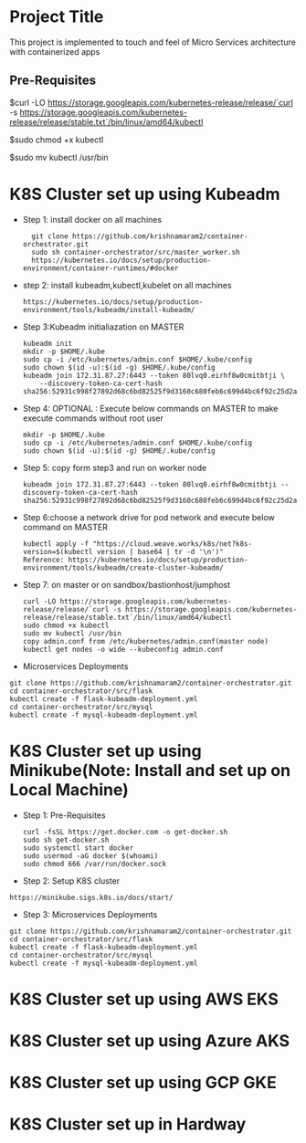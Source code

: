 # Project Title

This project is implemented to touch and feel of Micro Services architecture with containerized apps

Pre-Requisites
---------------------------

$curl -LO https://storage.googleapis.com/kubernetes-release/release/`curl -s https://storage.googleapis.com/kubernetes-release/release/stable.txt`/bin/linux/amd64/kubectl

$sudo chmod +x kubectl

$sudo mv kubectl /usr/bin

# K8S Cluster set up using Kubeadm 
* Step 1: install docker on all machines
  ```
    git clone https://github.com/krishnamaram2/container-orchestrator.git
    sudo sh container-orchestrator/src/master_worker.sh
    https://kubernetes.io/docs/setup/production-environment/container-runtimes/#docker
    ```
* step 2: install kubeadm,kubectl,kubelet on all machines
    ```
    https://kubernetes.io/docs/setup/production-environment/tools/kubeadm/install-kubeadm/
    ```
* Step 3:Kubeadm initialiazation on MASTER
    ```
    kubeadm init
    mkdir -p $HOME/.kube
    sudo cp -i /etc/kubernetes/admin.conf $HOME/.kube/config
    sudo chown $(id -u):$(id -g) $HOME/.kube/config
    kubeadm join 172.31.87.27:6443 --token 80lvq0.eirhf8w0cmitbtji \
        --discovery-token-ca-cert-hash sha256:52931c998f27892d68c6bd82525f9d3160c680feb6c699d4bc6f92c25d2a9bb7
    ```
* Step 4: OPTIONAL : Execute below commands on MASTER to make execute commands without root user
    ```
    mkdir -p $HOME/.kube
    sudo cp -i /etc/kubernetes/admin.conf $HOME/.kube/config
    sudo chown $(id -u):$(id -g) $HOME/.kube/config
    ```
* Step 5: copy form step3 and run on worker node
    ```
    kubeadm join 172.31.87.27:6443 --token 80lvq0.eirhf8w0cmitbtji --discovery-token-ca-cert-hash sha256:52931c998f27892d68c6bd82525f9d3160c680feb6c699d4bc6f92c25d2a9bb7 
    ```
* Step 6:choose a network drive for pod network  and execute below command on MASTER
    ```
    kubectl apply -f "https://cloud.weave.works/k8s/net?k8s-version=$(kubectl version | base64 | tr -d '\n')"
    Reference: https://kubernetes.io/docs/setup/production-environment/tools/kubeadm/create-cluster-kubeadm/
    ```
* Step 7: on master or on sandbox/bastionhost/jumphost
    ```
    curl -LO https://storage.googleapis.com/kubernetes-release/release/`curl -s https://storage.googleapis.com/kubernetes-release/release/stable.txt`/bin/linux/amd64/kubectl
    sudo chmod +x kubectl
    sudo mv kubectl /usr/bin
    copy admin.conf from /etc/kubernetes/admin.conf(master node)
    kubectl get nodes -o wide --kubeconfig admin.conf
    ```
* Microservices Deployments
```
git clone https://github.com/krishnamaram2/container-orchestrator.git
cd container-orchestrator/src/flask
kubectl create -f flask-kubeadm-deployment.yml
cd container-orchestrator/src/mysql
kubectl create -f mysql-kubeadm-deployment.yml
```

# K8S Cluster set up using Minikube(Note: Install and set up on Local Machine)
* Step 1: Pre-Requisites
    ```
    curl -fsSL https://get.docker.com -o get-docker.sh
    sudo sh get-docker.sh
    sudo systemctl start docker
    sudo usermod -aG docker $(whoami) 
    sudo chmod 666 /var/run/docker.sock
    ```
* Step 2: Setup K8S cluster
```
https://minikube.sigs.k8s.io/docs/start/
```
* Step 3: Microservices Deployments
```
git clone https://github.com/krishnamaram2/container-orchestrator.git
cd container-orchestrator/src/flask
kubectl create -f flask-kubeadm-deployment.yml
cd container-orchestrator/src/mysql
kubectl create -f mysql-kubeadm-deployment.yml
```

# K8S Cluster set up using AWS EKS

# K8S Cluster set up using Azure AKS

# K8S Cluster set up using GCP GKE

# K8S Cluster set up in Hardway
